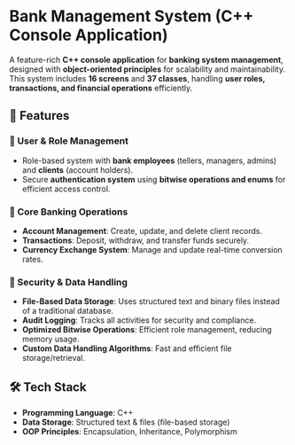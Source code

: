 # Bank Management System (C++ Console Application)  

A feature-rich **C++ console application** for **banking system management**, designed with **object-oriented principles** for scalability and maintainability. This system includes **16 screens** and **37 classes**, handling **user roles, transactions, and financial operations** efficiently.  

## 🚀 Features  

### 🔹 User & Role Management  
- Role-based system with **bank employees** (tellers, managers, admins) and **clients** (account holders).  
- Secure **authentication system** using **bitwise operations and enums** for efficient access control.  

### 🔹 Core Banking Operations  
- **Account Management**: Create, update, and delete client records.  
- **Transactions**: Deposit, withdraw, and transfer funds securely.  
- **Currency Exchange System**: Manage and update real-time conversion rates.  

### 🔹 Security & Data Handling  
- **File-Based Data Storage**: Uses structured text and binary files instead of a traditional database.  
- **Audit Logging**: Tracks all activities for security and compliance.  
- **Optimized Bitwise Operations**: Efficient role management, reducing memory usage.  
- **Custom Data Handling Algorithms**: Fast and efficient file storage/retrieval.  

## 🛠️ Tech Stack  
- **Programming Language**: C++  
- **Data Storage**: Structured text &  files (file-based storage)  
- **OOP Principles**: Encapsulation, Inheritance, Polymorphism  


